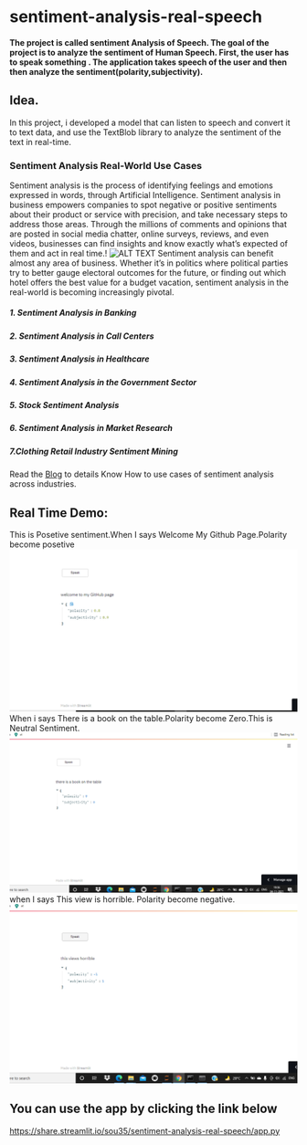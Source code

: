 # sentiment-analysis-real-speech


#### The project is called sentiment Analysis of Speech. The goal of the project is to analyze the sentiment of Human Speech. First, the user has to speak something . The application takes speech of the user and then then analyze the sentiment(polarity,subjectivity).

## Idea.
In this project, i developed a model that can listen to speech and convert it to text data, and use the TextBlob library to analyze the sentiment of the text in real-time.

### Sentiment Analysis Real-World Use Cases
Sentiment analysis is the process of identifying feelings and emotions expressed in words, through Artificial Intelligence. Sentiment analysis in business empowers companies to spot negative or positive sentiments about their product or service with precision, and take necessary steps to address those areas. Through the millions of comments and opinions that are posted in social media chatter, online surveys, reviews, and even videos, businesses can find insights and know exactly what’s expected of them and act in real time.!
![ALT TEXT](https://www.repustate.com/blog/images/twitter-sentiment-analysis-example.jpg)
Sentiment analysis can benefit almost any area of business. Whether it’s in politics where political parties try to better gauge electoral outcomes for the future, or finding out which hotel offers the best value for a budget vacation, sentiment analysis in the real-world is becoming increasingly pivotal.
##### 1. Sentiment Analysis in Banking
##### 2. Sentiment Analysis in Call Centers
##### 3. Sentiment Analysis in Healthcare
##### 4. Sentiment Analysis in the Government Sector
##### 5. Stock Sentiment Analysis
##### 6. Sentiment Analysis in Market Research
##### 7.Clothing Retail Industry Sentiment Mining
Read the [Blog](https://www.repustate.com/blog/sentiment-analysis-real-world-examples/) to details Know How to use cases of sentiment analysis across industries.
## Real Time Demo:
This is Posetive sentiment.When I says Welcome My Github Page.Polarity become posetive
![alt image](https://github.com/sou35/sentiment-analysis-real-speech/blob/master/Positive.png)
When i says There is a book on the table.Polarity become Zero.This is Neutral Sentiment.
![alt image](https://github.com/sou35/sentiment-analysis-real-speech/blob/master/Neutral.png)
when I says This view is horrible. Polarity become negative.
![alt image](https://github.com/sou35/sentiment-analysis-real-speech/blob/master/Negative.png)
## You can use the app by clicking the link below
https://share.streamlit.io/sou35/sentiment-analysis-real-speech/app.py



